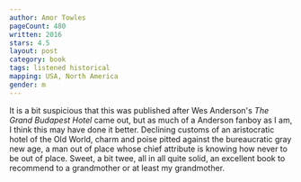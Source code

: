 ```yaml
---
author: Amor Towles
pageCount: 480
written: 2016
stars: 4.5
layout: post
category: book
tags: listened historical
mapping: USA, North America
gender: m
---
```


It is a bit suspicious that this was published after Wes Anderson's _The Grand Budapest Hotel_ came out, but as much of a Anderson fanboy as I am, I think this may have done it better. Declining customs of an aristocratic hotel of the Old World, charm and poise pitted against the bureaucratic gray new age, a man out of place whose chief attribute is knowing how never to be out of place. Sweet, a bit twee, all in all quite solid, an excellent book to recommend to a grandmother or at least my grandmother.
